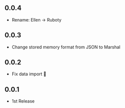 ## 0.0.4
* Rename: Ellen -> Ruboty

## 0.0.3
* Change stored memory format from JSON to Marshal

## 0.0.2
* Fix data import :bug:

## 0.0.1
* 1st Release
